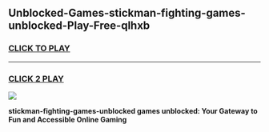 
## Unblocked-Games-stickman-fighting-games-unblocked-Play-Free-qlhxb
<h3>
<a href="https://premium76.site?title=stickman-fighting-games-unblocked&ref=12A">CLICK TO PLAY</a></h3>
<hr>

<h3>
<a href="https://premium76.site?title=stickman-fighting-games-unblocked&ref=12A">CLICK 2 PLAY</a>
  
</h3>

<a href="https://premium76.site?title=stickman-fighting-games-unblocked&ref=12A"><img src="https://clearcache.store/games.png"></a>


**stickman-fighting-games-unblocked games unblocked: Your Gateway to Fun and Accessible Online Gaming**
